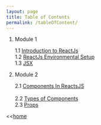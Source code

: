 ```yaml
---
layout: page
title: Table of Contents
permalink: /tableOfContent/
---
```


1. Module 1

	1.1 [Introduction to ReactJs](/ReactJs/module1/content1.1)<br>
	1.2 [ReactJs Environmental Setup](/ReactJs/module1/content1.2)<br>
	1.3 [JSX](/ReactJs/module1/content1.3)


2. Module 2

	2.1 [Components In ReactsJS](/ReactJs/module2/content2.1)<br>	
	2.2 [Types of Components](/ReactJs/module2/content2.2)<br>
	2.3 [Props](/ReactJs/module2/content2.3)



<<[home](/ReactJs/)